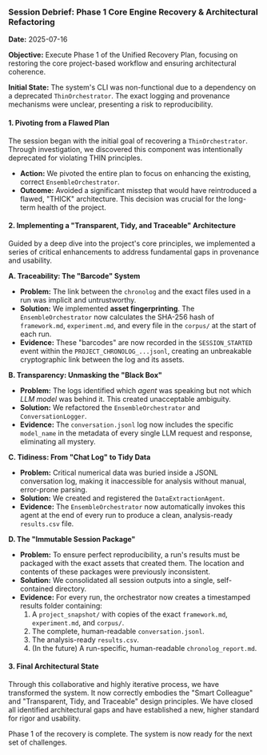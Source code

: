 ### **Session Debrief: Phase 1 Core Engine Recovery & Architectural Refactoring**

**Date:** 2025-07-16

**Objective:** Execute Phase 1 of the Unified Recovery Plan, focusing on restoring the core project-based workflow and ensuring architectural coherence.

**Initial State:** The system's CLI was non-functional due to a dependency on a deprecated `ThinOrchestrator`. The exact logging and provenance mechanisms were unclear, presenting a risk to reproducibility.

#### **1. Pivoting from a Flawed Plan**

The session began with the initial goal of recovering a `ThinOrchestrator`. Through investigation, we discovered this component was intentionally deprecated for violating THIN principles.

*   **Action:** We pivoted the entire plan to focus on enhancing the existing, correct `EnsembleOrchestrator`.
*   **Outcome:** Avoided a significant misstep that would have reintroduced a flawed, "THICK" architecture. This decision was crucial for the long-term health of the project.

#### **2. Implementing a "Transparent, Tidy, and Traceable" Architecture**

Guided by a deep dive into the project's core principles, we implemented a series of critical enhancements to address fundamental gaps in provenance and usability.

**A. Traceability: The "Barcode" System**

*   **Problem:** The link between the `chronolog` and the exact files used in a run was implicit and untrustworthy.
*   **Solution:** We implemented **asset fingerprinting**. The `EnsembleOrchestrator` now calculates the SHA-256 hash of `framework.md`, `experiment.md`, and every file in the `corpus/` at the start of each run.
*   **Evidence:** These "barcodes" are now recorded in the `SESSION_STARTED` event within the `PROJECT_CHRONOLOG_...jsonl`, creating an unbreakable cryptographic link between the log and its assets.

**B. Transparency: Unmasking the "Black Box"**

*   **Problem:** The logs identified which *agent* was speaking but not which *LLM model* was behind it. This created unacceptable ambiguity.
*   **Solution:** We refactored the `EnsembleOrchestrator` and `ConversationLogger`.
*   **Evidence:** The `conversation.jsonl` log now includes the specific `model_name` in the metadata of every single LLM request and response, eliminating all mystery.

**C. Tidiness: From "Chat Log" to Tidy Data**

*   **Problem:** Critical numerical data was buried inside a JSONL conversation log, making it inaccessible for analysis without manual, error-prone parsing.
*   **Solution:** We created and registered the `DataExtractionAgent`.
*   **Evidence:** The `EnsembleOrchestrator` now automatically invokes this agent at the end of every run to produce a clean, analysis-ready `results.csv` file.

**D. The "Immutable Session Package"**

*   **Problem:** To ensure perfect reproducibility, a run's results must be packaged with the exact assets that created them. The location and contents of these packages were previously inconsistent.
*   **Solution:** We consolidated all session outputs into a single, self-contained directory.
*   **Evidence:** For every run, the orchestrator now creates a timestamped results folder containing:
    1.  A `project_snapshot/` with copies of the exact `framework.md`, `experiment.md`, and `corpus/`.
    2.  The complete, human-readable `conversation.jsonl`.
    3.  The analysis-ready `results.csv`.
    4.  (In the future) A run-specific, human-readable `chronolog_report.md`.

#### **3. Final Architectural State**

Through this collaborative and highly iterative process, we have transformed the system. It now correctly embodies the "Smart Colleague" and "Transparent, Tidy, and Traceable" design principles. We have closed all identified architectural gaps and have established a new, higher standard for rigor and usability.

Phase 1 of the recovery is complete. The system is now ready for the next set of challenges. 